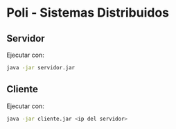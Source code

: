# Poli - Sistemas Distribuidos

## Servidor

Ejecutar con:

```bash
java -jar servidor.jar
```


## Cliente

Ejecutar con:

```bash
java -jar cliente.jar <ip del servidor>
```
